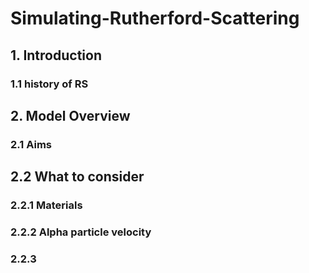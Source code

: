 # Simulating-Rutherford-Scattering

## 1. Introduction

### 1.1 history of RS

## 2. Model Overview

### 2.1 Aims

## 2.2 What to consider

### 2.2.1 Materials

### 2.2.2 Alpha particle velocity

### 2.2.3
